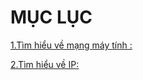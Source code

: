 
# **MỤC LỤC**
[1.Tìm hiểu về mạng máy tính :](./CCNA/docs/1.Tim_hieu_ve_mang_may_tinh.md)  

[2.Tìm hiểu về IP:](./CCNA/docs/2.Tim_hieu_ve_IP.md)
